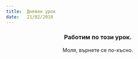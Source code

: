 ```yaml
---
title:  Дневен урок
date:   21/02/2018
---
```


### <center>Работим по този урок.</center>
<center>Моля, върнете се по-късно.</center>